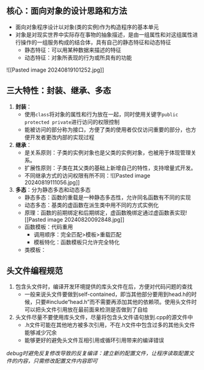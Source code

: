 ## 核心：面向对象的设计思路和方法
- 面向对象程序设计以对象(类的实例)作为构造程序的基本单元
- 对象是对现实世界中实际存在事物的抽象描述，是由一组属性和对这组属性进行操作的一组服务构成的结合体，具有自己的静态特征和动态特征
    - 静态特征：可以用某种数据来描述的特征
    - 动态特征：对象所表现的行为或所具有的功能

![[Pasted image 20240819101252.jpg]]
## 三大特性：封装、继承、多态
1. **封装**：
    -  使用`class`将对象的属性和行为放在一起，同时使用关键字`public protected private`进行访问的权限控制
    - 能被访问的部分称为接口，方便了类的使用者仅仅访问重要的部分，也方便开发者更改内部的实现过程
2. **继承**：
    - 是关系原则：子类的实例对象也是父类的实例对象，也被用于体现管理关系。
    - 扩展性原则：子类在其父类的基础上新增自己的特性，支持增量式开发。
    - 不同继承方式的访问权限有所不同：![[Pasted image 20240819111056.jpg]]
3. **多态**：分为静态多态和动态多态
    - 静态多态：函数的重载是一种静态多态性，允许同名函数有不同的实现
    - 动态多态：基类的虚函数在派生类中用不同的方式实例化
    - 原理：函数的前期绑定和后期绑定，虚函数晚绑定通过虚函数表实现![[Pasted image 20240820092848.jpg]]
    - 函数模板：代码重用
        - 调用顺序：完全匹配>模板>重载匹配
        - 模板特化：函数模板只允许完全特化
    - 类模板：
## 头文件编程规范
1. 包含头文件时，编译开发环境提供的库头文件在后，方便对代码问题的查找
    - 一般来说头文件要做到self-contained，即当其他部分要用到head.h的时候，只要#include“head.h”而不需要再添加其他的依赖项。使用头文件时可以把头文件引用放在最前面来检测是否做到了自给
2. 头文件尽量不要使用库头文件，尽量将包含头文件语句放到.cpp的源文件中
    - .h文件可能在其他地方被多次引用，不在.h文件中包含过多的其他头文件能够减少冗余
    - 能够更好的避免头文件互相引用或循环引用带来的编译错误

*debug时避免反复修改导致的反复编译：建立新的配置文件，让程序读取配置文件的内容，只需修改配置文件内容即可*